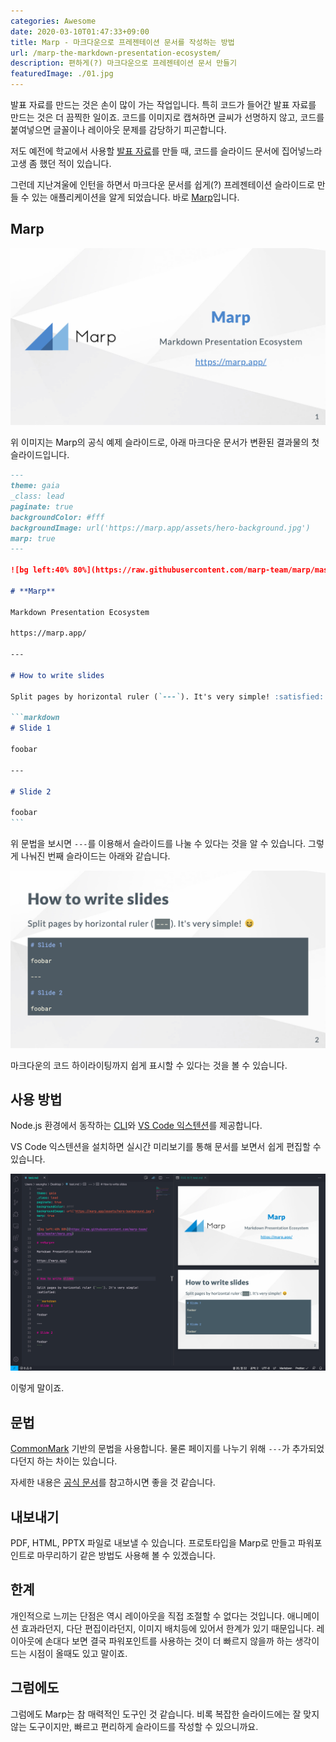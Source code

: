 ```yaml
---
categories: Awesome
date: 2020-03-10T01:47:33+09:00
title: Marp - 마크다운으로 프레젠테이션 문서를 작성하는 방법
url: /marp-the-markdown-presentation-ecosystem/
description: 편하게(?) 마크다운으로 프레젠테이션 문서 만들기
featuredImage: ./01.jpg
---
```


발표 자료를 만드는 것은 손이 많이 가는 작업입니다. 특히 코드가 들어간 발표 자료를 만드는 것은 더 끔찍한 일이죠.
코드를 이미지로 캡쳐하면 글씨가 선명하지 않고, 코드를 붙여넣으면 글꼴이나 레이아웃 문제를 감당하기 피곤합니다.

저도 예전에 학교에서 사용할 [발표 자료](https://github.com/niceb5y/CSE-at-SSU/blob/master/Problem%20Solving/slide/사과와%20바나나.pdf)를 만들 때, 코드를 슬라이드 문서에 집어넣느라 고생 좀 했던 적이 있습니다.

그런데 지난겨울에 인턴을 하면서 마크다운 문서를 쉽게(?) 프레젠테이션 슬라이드로 만들 수 있는 애플리케이션을 알게 되었습니다.
바로 [Marp](http://marp.app/)입니다.

## Marp

![Marp](./01.jpg)

위 이미지는 Marp의 공식 예제 슬라이드로, 아래 마크다운 문서가 변환된 결과물의 첫 슬라이드입니다.

````markdown
---
theme: gaia
_class: lead
paginate: true
backgroundColor: #fff
backgroundImage: url('https://marp.app/assets/hero-background.jpg')
marp: true
---

![bg left:40% 80%](https://raw.githubusercontent.com/marp-team/marp/master/marp.png)

# **Marp**

Markdown Presentation Ecosystem

https://marp.app/

---

# How to write slides

Split pages by horizontal ruler (`---`). It's very simple! :satisfied:

```markdown
# Slide 1

foobar

---

# Slide 2

foobar
```
````

위 문법을 보시면 `---`를 이용해서 슬라이드를 나눌 수 있다는 것을 알 수 있습니다.
그렇게 나눠진 번째 슬라이드는 아래와 같습니다.

![Marp slide with code](./02.jpg)

마크다운의 코드 하이라이팅까지 쉽게 표시할 수 있다는 것을 볼 수 있습니다.

## 사용 방법

Node.js 환경에서 동작하는 [CLI](https://www.npmjs.com/package/@marp-team/marp-cli)와 [VS Code 익스텐션](https://marketplace.visualstudio.com/items?itemName=marp-team.marp-vscode)를 제공합니다.

VS Code 익스텐션을 설치하면 실시간 미리보기를 통해 문서를 보면서 쉽게 편집할 수 있습니다.

![VS Code extension](./03.jpg)

이렇게 말이죠.

## 문법

[CommonMark](https://commonmark.org) 기반의 문법을 사용합니다.
물론 페이지를 나누기 위해 `---`가 추가되었다던지 하는 차이는 있습니다.

자세한 내용은 [공식 문서](https://marpit.marp.app/markdown)를 참고하시면 좋을 것 같습니다.

## 내보내기

PDF, HTML, PPTX 파일로 내보낼 수 있습니다. 프로토타입을 Marp로 만들고 파워포인트로 마무리하기 같은 방법도 사용해 볼 수 있겠습니다.

## 한계

개인적으로 느끼는 단점은 역시 레이아웃을 직접 조절할 수 없다는 것입니다.
애니메이션 효과라던지, 다단 편집이라던지, 이미지 배치등에 있어서 한계가 있기 때문입니다.
레이아웃에 손대다 보면 결국 파워포인트를 사용하는 것이 더 빠르지 않을까 하는 생각이 드는 시점이 올때도 있고 말이죠.

## 그럼에도

그럼에도 Marp는 참 매력적인 도구인 것 같습니다. 비록 복잡한 슬라이드에는 잘 맞지 않는 도구이지만, 빠르고 편리하게 슬라이드를 작성할 수 있으니까요.
